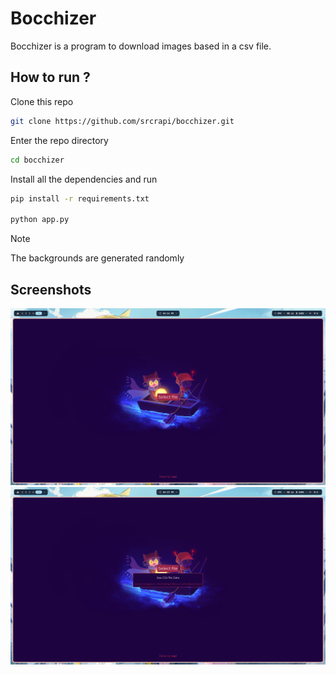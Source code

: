 # Bocchizer

Bocchizer is a program to download images based in a csv file.

## How to run ?

Clone this repo
```bash
git clone https://github.com/srcrapi/bocchizer.git
``` 

Enter the repo directory
```bash 
cd bocchizer
```

Install all the dependencies and run
```bash
pip install -r requirements.txt

python app.py
```

> [!NOTE]
> The backgrounds are generated randomly

## Screenshots
<div align="center">
    <img src="./assets/bocchizer-1.png" alt="Bocchizer first image example">
    <img src="./assets/bocchizer-2.png" alt="Bocchizer second image example">
<div>
